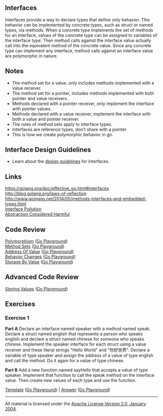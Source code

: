 ## Interfaces

Interfaces provide a way to declare types that define only behavior. This behavior can be implemented by concrete types, such as struct or named types, via methods. When a concrete type implements the set of methods for an interface, values of the concrete type can be assigned to variables of the interface type. Then method calls against the interface value actually call into the equivalent method of the concrete value. Since any concrete type can implement any interface, method calls against an interface value are polymorphic in nature.

## Notes

* The method set for a value, only includes methods implemented with a value receiver.
* The method set for a pointer, includes methods implemented with both pointer and value receivers.
* Methods declared with a pointer receiver, only implement the interface with pointer values.
* Methods declared with a value receiver, implement the interface with both a value and pointer receiver.
* The rules of method sets apply to interface types.
* Interfaces are reference types, don't share with a pointer.
* This is how we create polymorphic behavior in go.

## Interface Design Guidelines

* Learn about the [design guidelines](../../../reading/design_guidelines.md#interface-and-composition-design) for interfaces.

## Links

https://golang.org/doc/effective_go.html#interfaces  
http://blog.golang.org/laws-of-reflection  
http://www.goinggo.net/2014/05/methods-interfaces-and-embedded-types.html  
[Interface Pollution](https://medium.com/@rakyll/interface-pollution-in-go-7d58bccec275)  
[Abstraction Considered Harmful](http://bravenewgeek.com/abstraction-considered-harmful)

## Code Review

[Polymorphism](example1/example1.go) ([Go Playground](https://play.golang.org/p/hbz_OvJD_p))  
[Method Sets](example2/example2.go) ([Go Playground](https://play.golang.org/p/4R3_QVKNli))  
[Address Of Value](example3/example3.go) ([Go Playground](https://play.golang.org/p/hJtuUbNICG))  
[Behavior Changes](example4/example4.go) ([Go Playground](https://play.golang.org/p/OrFNjhTrxv))  
[Storage By Value](example5/example5.go) ([Go Playground](https://play.golang.org/p/9yHyRQUEkW))  

## Advanced Code Review

[Storing Values](advanced/example1/example1.go) ([Go Playground](https://play.golang.org/p/KXvtpd9_29))

## Exercises

### Exercise 1

**Part A** Declare an interface named speaker with a method named speak. Declare a struct named english that represents a person who speaks english and declare a struct named chinese for someone who speaks chinese. Implement the speaker interface for each struct using a value receiver and these literal strings "Hello World" and "你好世界". Declare a variable of type speaker and assign the address of a value of type english and call the method. Do it again for a value of type chinese.

**Part B** Add a new function named sayHello that accepts a value of type speaker. Implement that function to call the speak method on the interface value. Then create new values of each type and use the function.

[Template](exercises/template1/template1.go) ([Go Playground](https://play.golang.org/p/adkJ3OvYpr)) |
[Answer](exercises/exercise1/exercise1.go) ([Go Playground](https://play.golang.org/p/06fecJbfE4))
___
All material is licensed under the [Apache License Version 2.0, January 2004](http://www.apache.org/licenses/LICENSE-2.0).
